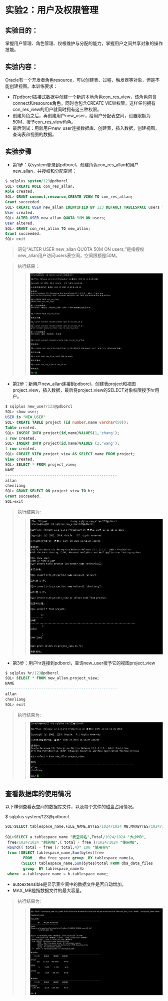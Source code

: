# 实验2：用户及权限管理

## 实验目的：

掌握用户管理、角色管理、权根维护与分配的能力，掌握用户之间共享对象的操作技能。

## 实验内容：
Oracle有一个开发者角色resource，可以创建表、过程、触发器等对象，但是不能创建视图。本训练要求：
- 在pdborcl插接式数据中创建一个新的本地角色con_res_view，该角色包含connect和resource角色，同时也包含CREATE VIEW权限，这样任何拥有con_res_view的用户就同时拥有这三种权限。
- 创建角色之后，再创建用户new_user，给用户分配表空间，设置限额为50M，授予con_res_view角色。
- 最后测试：用新用户new_user连接数据库、创建表，插入数据，创建视图，查询表和视图的数据。

## 实验步骤

- 第1步：以system登录到pdborcl，创建角色con_res_allan和用户new_allan，并授权和分配空间：

```sql
$ sqlplus system/123@pdborcl
SQL> CREATE ROLE con_res_allan;
Role created.
SQL> GRANT connect,resource,CREATE VIEW TO con_res_allan;
Grant succeeded.
SQL> CREATE USER new_allan IDENTIFIED BY 123 DEFAULT TABLESPACE users TEMPORARY TABLESPACE temp;
User created.
SQL> ALTER USER new_allan QUOTA 50M ON users;
User altered.
SQL> GRANT con_res_allan TO new_allan;
Grant succeeded.
SQL> exit
```

> 语句“ALTER USER new_allan QUOTA 50M ON users;”是指授权new_allan用户访问users表空间，空间限额是50M。

> 执行结果：
>> ![图片](../images/01.PNG)

- 第2步：新用户new_allan连接到pdborcl，创建表project和视图project_view，插入数据，最后将project_view的SELECT对象权限授予hr用户。

```sql
$ sqlplus new_user/123@pdborcl
SQL> show user;
USER is "NEW_USER"
SQL> CREATE TABLE project (id number,name varchar(50));
Table created.
SQL> INSERT INTO project(id,name)VALUES(1,'zhang');
1 row created.
SQL> INSERT INTO project(id,name)VALUES (2,'wang');
1 row created.
SQL> CREATE VIEW project_view AS SELECT name FROM project;
View created.
SQL> SELECT * FROM project_view;
NAME
--------------------------------------------------
allan
chenliang
SQL> GRANT SELECT ON project_view TO hr;
Grant succeeded.
SQL>exit
```
> 执行结果为:
>> ![图片](../images/02.PNG)

- 第3步：用户hr连接到pdborcl，查询new_user授予它的视图project_view

```sql
$ sqlplus hr/123@pdborcl
SQL> SELECT * FROM new_allan.project_view;
NAME
--------------------------------------------------
allan
chenliang
SQL> exit
```

> 执行结果为:
>> ![图片](../images/03.PNG)

## 查看数据库的使用情况

以下样例查看表空间的数据库文件，以及每个文件的磁盘占用情况。

$ sqlplus system/123@pdborcl
```sql
SQL>SELECT tablespace_name,FILE_NAME,BYTES/1024/1024 MB,MAXBYTES/1024/1024 MAX_MB,autoextensible FROM dba_data_files  WHERE  tablespace_name='USERS';

SQL>SELECT a.tablespace_name "表空间名",Total/1024/1024 "大小MB",
 free/1024/1024 "剩余MB",( total - free )/1024/1024 "使用MB",
 Round(( total - free )/ total,4)* 100 "使用率%"
 from (SELECT tablespace_name,Sum(bytes)free
        FROM   dba_free_space group  BY tablespace_name)a,
       (SELECT tablespace_name,Sum(bytes)total FROM dba_data_files
        group  BY tablespace_name)b
 where  a.tablespace_name = b.tablespace_name;
```
- autoextensible是显示表空间中的数据文件是否自动增加。
- MAX_MB是指数据文件的最大容量。

> 执行结果为:
>> ![图片](../images/04.PNG)
